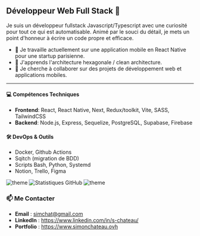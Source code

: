 ## Développeur Web Full Stack 💫

Je suis un développeur fullstack Javascript/Typescript avec une curiosité pour tout ce qui est automatisable. Animé par le souci du détail, je mets un point d'honneur à écrire un code propre et efficace.

- 🔭 Je travaille actuellement sur une application mobile en React Native pour une startup parisienne.
- 🌱 J'apprends l'architecture hexagonale / clean architecture.
- 👯 Je cherche à collaborer sur des projets de développement web et applications mobiles.
___
#### 💻 Compétences Techniques
- **Frontend**: React, React Native, Next, Redux/toolkit, Vite, SASS, TailwindCSS
- **Backend**: Node.js, Express, Sequelize, PostgreSQL, Supabase, Firebase

#### 🛠️ DevOps & Outils
- Docker, Github Actions
- Sqitch (migration de BDD)
- Scripts Bash, Python, Systemd
- Notion, Trello, Figma

![theme](https://github-readme-stats.vercel.app/api/top-langs/?username=simonc56&theme=noctis_minimus)
![Statistiques GitHub](https://github-readme-stats.vercel.app/api?username=simonc56&show_icons=true&theme=noctis_minimus)
![theme](https://github-profile-summary-cards.vercel.app/api/cards/profile-details?username=simonc56&theme=noctis_minimus)

### 📫 Me Contacter

- **Email** : simchat@gmail.com
- **LinkedIn** : https://www.linkedin.com/in/s-chateau/
- **Portfolio** : https://www.simonchateau.ovh
